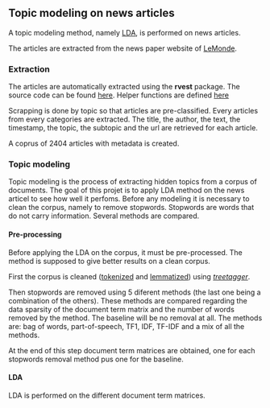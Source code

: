 ## Topic modeling on news articles

A topic modeling method, namely [LDA](https://endymecy.gitbooks.io/spark-ml-source-analysis/content/%E8%81%9A%E7%B1%BB/LDA/docs/Latent%20Dirichlet%20Allocation.pdf), is performed on news articles.

The articles are extracted from the news paper website of [LeMonde](http://www.lemonde.fr/).

### Extraction

The articles are automatically extracted using the **rvest** package. The source code can be found [here](https://github.com/MathieuMarauri/LeMonde/blob/master/code/1%20-%20scrapping.R). Helper functions are defined [here](https://github.com/MathieuMarauri/LeMonde/blob/master/code/functions/1%20-%20scrapping%20functions.R)

Scrapping is done by topic so that articles are pre-classified. Every articles from every categories are extracted. The title, the author, the text, the timestamp, the topic, the subtopic and the url are retrieved for each article.

A coprus of 2404 articles with metadata is created.

### Topic modeling

Topic modeling is the process of extracting hidden topics from a corpus of documents. The goal of this projet is to apply LDA method on the news articel to see how well it perfoms. Before any modeling it is necessary to clean the corpus, namely to remove stopwords. Stopwords are words that do not carry information. Several methods are compared.

#### Pre-processing

Before applying the LDA on the corpus, it must be pre-processed. The method is supposed to give better results on a clean corpus. 

First the corpus is cleaned ([tokenized](https://nlp.stanford.edu/IR-book/html/htmledition/tokenization-1.html) and [lemmatized](https://nlp.stanford.edu/IR-book/html/htmledition/stemming-and-lemmatization-1.html)) using [*treetagger*](http://www.cis.uni-muenchen.de/~schmid/tools/TreeTagger/). 

Then stopwords are removed using 5 diferent methods (the last one being a combination of the others). These methods are compared regarding the data sparsity of the document term matrix and the number of words removed by the method. The baseline will be no removal at all. The methods are: bag of words, part-of-speech, TF1, IDF, TF-IDF and a mix of all the methods. 

At the end of this step document term matrices are obtained, one for each stopwords removal method pus one for the baseline. 

#### LDA

LDA is performed on the different document term matrices. 